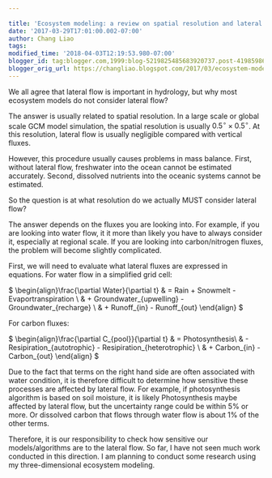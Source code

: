 ```yaml
---
 
title: 'Ecosystem modeling: a review on spatial resolution and lateral flow'
date: '2017-03-29T17:01:00.002-07:00'
author: Chang Liao
tags:
modified_time: '2018-04-03T12:19:53.980-07:00'
blogger_id: tag:blogger.com,1999:blog-5219825485683920737.post-4198598650102904990
blogger_orig_url: https://changliao.blogspot.com/2017/03/ecosystem-modeling-005.html
---
```


We all agree that lateral flow is important in hydrology, but why most ecosystem models do not consider lateral flow?

The answer is usually related to spatial resolution. In a large scale or global scale GCM model simulation, the spatial resolution is usually $0.5^{\circ} \times 0.5^{\circ}$. At this resolution, lateral flow is usually negligible compared with vertical fluxes.

However, this procedure usually causes problems in mass balance. First, without lateral flow, freshwater into the ocean cannot be estimated accurately. Second, dissolved nutrients into the oceanic systems cannot be estimated.

So the question is at what resolution do we actually MUST consider lateral flow?

The answer depends on the fluxes you are looking into. For example, if you are looking into water flow, it it more than likely you have to always consider it, especially at regional scale. If you are looking into carbon/nitrogen fluxes, the problem will become slightly complicated.

First, we will need to evaluate what lateral fluxes are expressed in equations.
For water flow in a simplified grid cell:

$
\begin{align}\frac{\partial Water}{\partial t} & = Rain + Snowmelt  - Evaportranspiration \\
& + Groundwater_{upwelling} - Groundwater_{recharge} \\
& + Runoff_{in} - Runoff_{out}
\end{align}
$

For carbon fluxes:

$
\begin{align}\frac{\partial C_{pool}}{\partial t} & = Photosynthesis\\
& - Resipiration_{autotrophic}  -  Resipiration_{heterotrophic} \\
& +  Carbon_{in} - Carbon_{out}
\end{align}
$

Due to the fact that terms on the right hand side are often associated with water condition, it is therefore difficult to determine how sensitive these processes are affected by lateral flow. For example, if photosynthesis algorithm is based on soil moisture, it is likely Photosynthesis maybe affected by lateral flow, but the uncertainty range could be within $5\%$ or more. Or dissolved carbon that flows through water flow is about $1\%$ of the other terms.

Therefore, it is our responsibility to check how sensitive our models/algorithms are to the lateral flow. So far, I have not seen much work conducted in this direction. I am planning to conduct some research using my three-dimensional ecosystem modeling.




